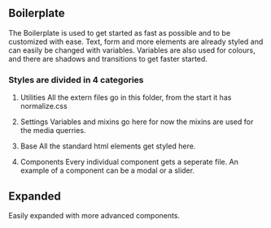 ## Boilerplate
The Boilerplate is used to get started as fast as possible and to be customized with ease.
Text, form and more elements are already styled and can easily be changed with variables.
Variables are also used for colours, and there are shadows and transitions to get faster started.

### Styles are divided in 4 categories
1. Utilities
All the extern files go in this folder, from the start it has normalize.css

2. Settings
Variables and mixins go here for  now the mixins are used for the media querries.

3. Base
All the standard html elements get styled here.

4. Components
Every individual component gets a seperate file.
An example of a component can be a modal or a slider.

## Expanded
Easily expanded with more advanced components.
